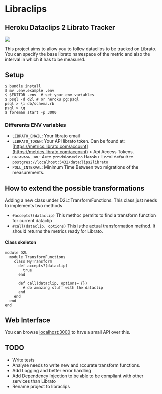 # Libraclips

## Heroku Dataclips 2 Librato Tracker

![](https://dl.dropboxusercontent.com/s/19mxjz04a96z4tw/libraclips.png?token_hash=AAFGAxyAaL9DKbnVFWTNwO4fKhqpZsb7E6uVK8okPqlPQg)

This project aims to allow you to follow dataclips to be tracked on Librato.
You can specify the base librato namespace of the metric and also the interval in which it has to be measured.

## Setup


```
$ bundle install
$ mv .env.example .env
$ $EDITOR .env  # set your env variables
$ psql -d d2l # or heroku pg:psql
psql > \i db/schema.rb
psql > \q
$ foreman start -p 3000
```

### Differents ENV variables

* `LIBRATO_EMAIL`: Your librato email
* `LIBRATO_TOKEN`: Your API librato token. Can be found at: [https://metrics.librato.com/account](https://metrics.librato.com/account) > Api Access Tokens.
* `DATABASE_URL`: Auto provisioned on Heroku. Local default to `postgres://localhost:5432/dataclips2librato`
* `POLL_INTERVAL`: Minimum Time Between two migrations of the measurements.

## How to extend the possible transformations

Adding a new class under D2L::TransformFunctions.
This class just needs to implements two methods

* `#accepts?(dataclip)` This method permits to find a transform function for current dataclip
* `#call(dataclip, options)` This is the actual transformation method. It should returns the metrics ready for Librato.

#### Class skeleton


```
module D2L
  module TransformFunctions
    class MyTransform
      def accepts?(dataclip)
        true
      end

      def call(dataclip, options= {})
        # do amazing stuff with the dataclip
      end
    end
  end
end
```


## Web Interface

You can browse [localhost:3000](http://localhost:3000) to have a small API over this.

## TODO

* Write tests
* Analyse needs to write new and accurate transform functions.
* Add Logging and better error handling
* Add Dependency Injection to be able to be compliant with other services than Librato
* Rename project to libraclips





